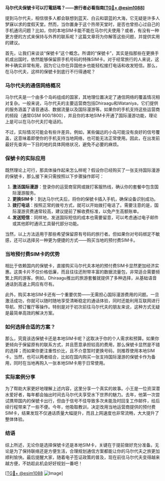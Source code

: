 **马尔代夫保號卡可以打電話嗎？——旅行者必看指南[[TG💪+ @esim1088](https://t.me/s/esim1088)]**

提到马尔代夫，相信很多人都会联想到蓝天、白云和碧蓝的大海，它无疑是许多人梦寐以求的度假天堂。然而，当你置身于这个热带天堂时，是否也曾担心过自己的手机通讯问题？比如，你的本地SIM卡能不能在马尔代夫使用？或者，有没有一种更方便的方式来保持与外界的联系呢？这篇文章将为你解答这些问题，并提供实用的建议。

首先，让我们来谈谈“保號卡”这个概念。所谓的“保號卡”，其实是指那些在更换手机或出国时，依然能够保留原手机号码的特殊SIM卡。对于经常旅行的人来说，这种卡确实非常有用，因为它让你在异国他乡也能轻松接打电话和收发短信。那么，在马尔代夫，这样的保號卡到底行不行得通呢？

### 马尔代夫的通信网络概况

马尔代夫是一个由多个岛屿组成的国家，其地理位置决定了通信网络的覆盖情况相对复杂。一般来说，马尔代夫的主要运营商包括Dhiraagu和Wataniya，它们提供的服务涵盖了语音通话、数据流量以及国际漫游等。如果你的手机支持这些运营商的频段（通常GSM 900/1800），并且你的本地SIM卡开通了国际漫游功能，理论上是可以在马尔代夫打电话的。

不过，实际情况可能会有些许差异。例如，某些偏远的小岛可能没有良好的信号覆盖，这意味着即使你的手机支持当地网络，也可能无法正常使用。因此，在出发前最好先查询一下目的地的具体网络状况，避免不必要的麻烦。

### 保號卡的实际应用

既然理论上可行，那具体操作起来怎么样呢？假设你已经购买了一张支持国际漫游的保號卡，那么接下来只需按照以下步骤操作即可：

1. **激活国际漫游**：登录你的运营商官网或拨打客服热线，确认你的套餐中包含国际漫游服务。
2. **更换SIM卡**：到达马尔代夫后，将你的保號卡插入手机，确保设备识别成功。
3. **拨打电话**：按照正常的拨号方式，就可以开始拨打电话了。需要注意的是，国际漫游资费通常较高，建议提前了解收费标准，以免产生高额账单。
4. **发送短信**：同样地，发送国际短信的成本也需要留意，可以考虑通过电子邮件或其他即时通讯工具替代部分功能。

当然，以上方法适用于那些希望保留原有号码的旅行者。但如果你对号码绑定不敏感，还可以选择另一种更为便捷的方式——购买当地的预付费SIM卡。

### 当地预付费SIM卡的优势

相比于依赖国内的保號卡，直接购买马尔代夫本地的预付费SIM卡显然更加经济实惠。这类卡片不仅价格低廉，而且往往还附带丰富的数据流量包，非常适合需要频繁上网的游客。例如，Dhiraagu推出的旅游套餐就提供了多种选择，从基础语音通话到高速上网应有尽有。

此外，购买本地SIM卡还有一个重要优势——无需担心国际漫游费用的问题。一旦激活成功，你就可以随时随地享受清晰稳定的通话体验，同时还能利用互联网进行导航、预订餐厅等操作。特别是对于初次前往马尔代夫的朋友来说，这种方式无疑是最简单高效的解决方案。

### 如何选择合适的方案？

那么，究竟该选保號卡还是本地SIM卡呢？这取决于你的个人需求和预算。如果你更倾向于保留原有的联系方式，并且愿意承担较高的费用，那么保號卡显然是不错的选择；而如果你更注重性价比，且不介意暂时更换号码，则推荐使用本地SIM卡。当然，也可以两者结合，比如在国内购买一张支持国际漫游的保號卡作为备用，同时在当地再购入一张本地SIM卡用于日常使用。

### 实际案例分享

为了帮助大家更好地理解上述内容，这里分享一个真实的故事。小王是一位资深潜水爱好者，每年都会抽出时间去马尔代夫享受水下世界的魅力。去年，他第一次尝试携带国内的保號卡出行，但由于信号不佳导致多次未能及时回复工作邮件，给后续行程带来了一些不便。今年，他吸取教训，决定改用当地运营商提供的预付费SIM卡，结果发现不仅通话质量大幅提升，而且上网速度也非常流畅，大大提升了整体体验。

### 结语

综上所述，无论你是选择保號卡还是本地SIM卡，关键在于提前做好充分准备。无论是为了保持联络还是方便生活，合理规划通信方案都能让你的马尔代夫之旅更加顺利愉快。最后提醒大家，随着电子签证政策的普及，现在前往马尔代夫变得越来越方便，不妨趁此机会好好规划一番吧！

[[TG💪+ @esim1088](https://t.me/s/esim1088) ![Image](https://i.postimg.cc/4NQfJmqS/Snipaste-2025-05-13-00-14-12.png)]